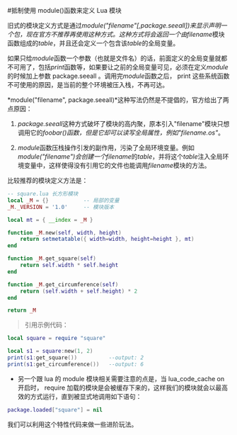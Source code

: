 #抵制使用 module()函数来定义 Lua 模块

旧式的模块定义方式是通过*module("filename"[,package.seeall])*来显示声明一个包，现在官方不推荐再使用这种方式。这种方式将会返回一个由*filename*模块函数组成的*table*，并且还会定义一个包含该*table*的全局变量。

如果只给*module*函数一个参数（也就是文件名）的话，前面定义的全局变量就都不可用了，包括*print*函数等，如果要让之前的全局变量可见，必须在定义*module*的时候加上参数 package.seeall 。调用完*module*函数之后， print 这些系统函数不可使用的原因，是当前的整个环境被压入栈，不再可达。

*module("filename", package.seeall)*这种写法仍然是不提倡的，官方给出了两点原因：

1.  *package.seeall*这种方式破坏了模块的高内聚，原本引入"filename"模块只想调用它的*foobar()*函数，但是它却可以读写全局属性，例如*"filename.os"*。

2.  *module*函数压栈操作引发的副作用，污染了全局环境变量。例如*module("filename")*会创建一个*filename*的*table*，并将这个*table*注入全局环境变量中，这样使得没有引用它的文件也能调用*filename*模块的方法。

比较推荐的模块定义方法是：

```lua
-- square.lua 长方形模块
local _M = {}           -- 局部的变量
_M._VERSION = '1.0'     -- 模块版本

local mt = { __index = _M }

function _M.new(self, width, height)
    return setmetatable({ width=width, height=height }, mt)
end

function _M.get_square(self)
    return self.width * self.height
end

function _M.get_circumference(self)
    return (self.width + self.height) * 2
end

return _M
```

> 引用示例代码：

```lua
local square = require "square" 

local s1 = square:new(1, 2)
print(s1:get_square())          --output: 2
print(s1:get_circumference())   --output: 6
```

-  另一个跟 lua 的 module 模块相关需要注意的点是，当 lua_code_cache on 开启时， require 加载的模块是会被缓存下来的，这样我们的模块就会以最高效的方式运行，直到被显式地调用如下语句：

```lua
package.loaded["square"] = nil
```

我们可以利用这个特性代码来做一些进阶玩法。
